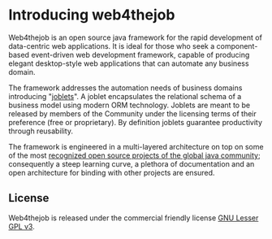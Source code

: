 # Introducing web4thejob #

Web4thejob is an open source java framework for the rapid development of data-centric web applications. It is ideal for those who seek a component-based event-driven web development framework, capable of producing elegant desktop-style web applications that can automate any business domain.

The framework addresses the automation needs of business domains introducing "[joblets](http://web4thejob.org/f-a-q/30-what-is-a-joblet "What is a joblet?")". A joblet encapsulates the relational schema of a business model using modern ORM technology. Joblets are meant to be released by members of the Community under the licensing terms of their preference (free or proprietary). By definition joblets guarantee productivity through reusability.

The framework is engineered in a multi-layered architecture on top on some of the most [recognized open source projects of the global java community](http://web4thejob.org/f-a-q/35-which-are-the-architectural-characteristics "Which are the architectural characteristics?"); consequently a steep learning curve, a plethora of documentation and an open architecture for binding with other projects are ensured.

## License ##

Web4thejob is released under the commercial friendly license [GNU Lesser GPL v3](http://www.gnu.org/licenses/lgpl.html).
